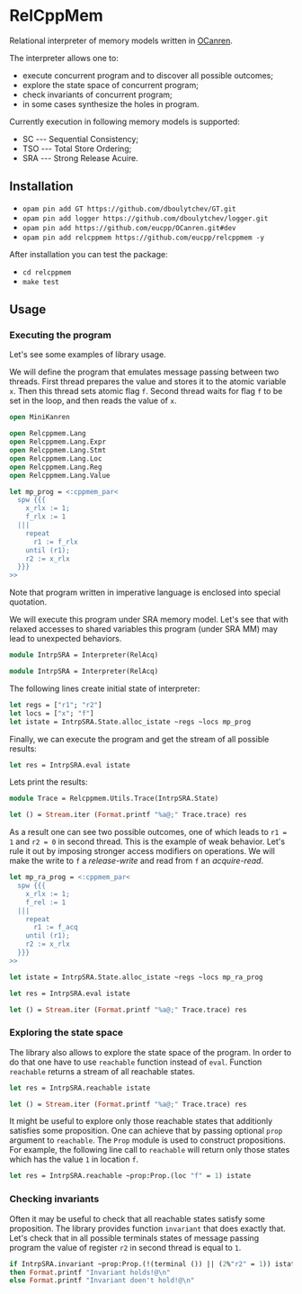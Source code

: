 # RelCppMem

Relational interpreter of memory models written in [OCanren](https://github.com/dboulytchev/ocanren).

The interpreter allows one to:

* execute concurrent program and to discover all possible outcomes;
* explore the state space of concurrent program;
* check invariants of concurrent program;
* in some cases synthesize the holes in program.

Currently execution in following memory models is supported:

* SC --- Sequential Consistency;
* TSO --- Total Store Ordering;
* SRA --- Strong Release Acuire.

## Installation

- `opam pin add GT https://github.com/dboulytchev/GT.git`
- `opam pin add logger https://github.com/dboulytchev/logger.git`
- `opam pin add https://github.com/eucpp/OCanren.git#dev`
- `opam pin add relcppmem https://github.com/eucpp/relcppmem -y`

After installation you can test the package:

- `cd relcppmem`
- `make test`

## Usage

### Executing the program

Let's see some examples of library usage.

We will define the program that emulates message passing between two threads.
First thread prepares the value and stores it to the atomic variable `x`.
Then this thread sets atomic flag `f`.
Second thread waits for flag `f` to be set in the loop, and then reads the value of `x`.

```ocaml
open MiniKanren

open Relcppmem.Lang
open Relcppmem.Lang.Expr
open Relcppmem.Lang.Stmt
open Relcppmem.Lang.Loc
open Relcppmem.Lang.Reg
open Relcppmem.Lang.Value

let mp_prog = <:cppmem_par<
  spw {{{
    x_rlx := 1;
    f_rlx := 1
  |||
    repeat
      r1 := f_rlx
    until (r1);
    r2 := x_rlx
  }}}
>>
```

Note that program written in imperative language is enclosed into special quotation.

We will execute this program under SRA memory model.
Let's see that with relaxed accesses to shared variables
this program (under SRA MM) may lead to unexpected behaviors.  

```ocaml
module IntrpSRA = Interpreter(RelAcq)

module IntrpSRA = Interpreter(RelAcq)
```

The following lines create initial state of interpreter:

```ocaml
let regs = ["r1"; "r2"]
let locs = ["x"; "f"]
let istate = IntrpSRA.State.alloc_istate ~regs ~locs mp_prog
```

Finally, we can execute the program and get the stream of all possible results:

```ocaml
let res = IntrpSRA.eval istate
```

Lets print the results:

```ocaml
module Trace = Relcppmem.Utils.Trace(IntrpSRA.State)

let () = Stream.iter (Format.printf "%a@;" Trace.trace) res
```

As a result one can see two possible outcomes,
one of which leads to `r1 = 1` and `r2 = 0` in second thread.
This is the example of weak behavior.
Let's rule it out by imposing stronger access modifiers on operations.
We will make the write to `f` a _release-write_
and read from `f` an _acquire-read_.

```ocaml
let mp_ra_prog = <:cppmem_par<
  spw {{{
    x_rlx := 1;
    f_rel := 1
  |||
    repeat
      r1 := f_acq
    until (r1);
    r2 := x_rlx
  }}}
>>

let istate = IntrpSRA.State.alloc_istate ~regs ~locs mp_ra_prog

let res = IntrpSRA.eval istate

let () = Stream.iter (Format.printf "%a@;" Trace.trace) res
```

### Exploring the state space

The library also allows to explore the state space of the program.
In order to do that one have to use `reachable` function instead of `eval`.
Function `reachable` returns a stream of all reachable states.

```ocaml
let res = IntrpSRA.reachable istate

let () = Stream.iter (Format.printf "%a@;" Trace.trace) res
```

It might be useful to explore only those reachable states that
additionly satisfies some proposition.
One can achieve that by passing optional `prop` argument to `reachable`.
The `Prop` module is used to construct propositions.
For example, the following line call to `reachable` will return only those states
which has the value `1` in location `f`.

```ocaml
let res = IntrpSRA.reachable ~prop:Prop.(loc "f" = 1) istate
```
### Checking invariants

Often it may be useful to check that all reachable states satisfy some proposition.
The library provides function `invariant` that does exactly that.
Let's check that in all possible terminals states of message passing program
the value of register `r2` in second thread is equal to `1`.

```ocaml
if IntrpSRA.invariant ~prop:Prop.(!(terminal ()) || (2%"r2" = 1)) istate
then Format.printf "Invariant holds!@\n"
else Format.printf "Invariant doen't hold!@\n"
```
